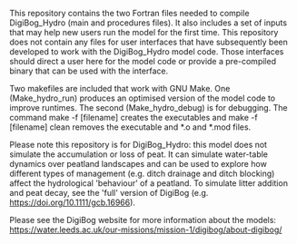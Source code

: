 This repository contains the two Fortran files needed to compile 
DigiBog_Hydro (main and procedures files). It also includes a set of inputs
that may help new users run the model for the first time. This repository does
not contain any files for user interfaces that have subsequently been 
developed to work with the DigiBog_Hydro model code. Those interfaces should 
direct a user here for the model code or provide a pre-compiled binary that
can be used with the interface.

Two makefiles are included that work with GNU Make. One (Make_hydro_run)
produces an optimised version of the model code to improve runtimes. The second
(Make_hydro_debug) is for debugging. The command make -f [filename] creates the
executables and make -f [filename] clean removes the executable and *.o and
*.mod files.

Please note this repository is for DigiBog_Hydro: this model does not simulate
the accumulation or loss of peat. It can simulate water-table dynamics over 
peatland landscapes and can be used to explore how different types of management 
(e.g. ditch drainage and ditch blocking) affect the hydrological 'behaviour' 
of a peatland. To simulate litter addition and peat decay, see the 'full'
version of DigiBog (e.g. https://doi.org/10.1111/gcb.16966). 

Please see the DigiBog website for more information about the models:
https://water.leeds.ac.uk/our-missions/mission-1/digibog/about-digibog/


